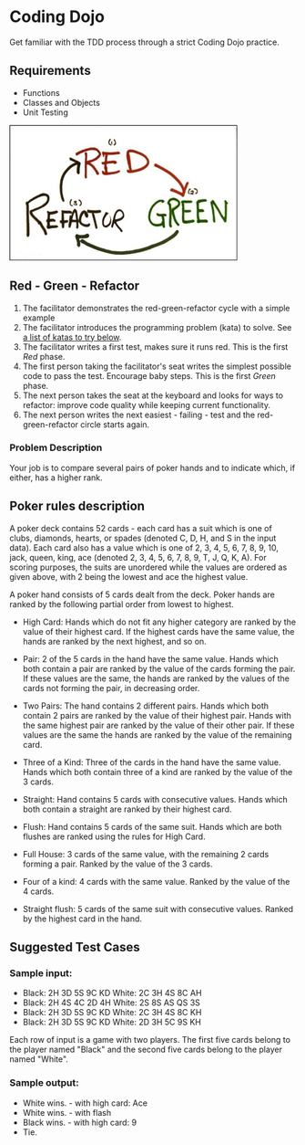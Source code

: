 # Coding Dojo
Get familiar with the TDD process through a strict Coding Dojo practice.

## Requirements
- Functions
- Classes and Objects
- Unit Testing

![red-green-refactor](red_green_refactor.jpg)

## Red - Green - Refactor
1. The facilitator demonstrates the red-green-refactor cycle with a simple example
2. The facilitator introduces the programming problem (kata) to solve. See [a list of katas to try below](#katas).
3. The facilitator writes a first test, makes sure it runs red. This is the first *Red* phase.
4. The first person taking the facilitator's seat writes the simplest possible code to pass the test. Encourage baby steps. This is the first *Green* phase.
5. The next person takes the seat at the keyboard and looks for ways to refactor: improve code quality while keeping current functionality.
6. The next person writes the next easiest - failing - test and the red-green-refactor circle starts again.

### Problem Description

Your job is to compare several pairs of poker hands and to indicate which, if
either, has a higher rank.

## Poker rules description

A poker deck contains 52 cards - each card has a suit which is one of clubs,
diamonds, hearts, or spades (denoted C, D, H, and S in the input data). Each
card also has a value which is one of 2, 3, 4, 5, 6, 7, 8, 9, 10, jack, queen,
king, ace (denoted 2, 3, 4, 5, 6, 7, 8, 9, T, J, Q, K, A). For scoring purposes,
the suits are unordered while the values are ordered as given above, with 2
being the lowest and ace the highest value.

A poker hand consists of 5 cards dealt from the deck. Poker hands are ranked by
the following partial order from lowest to highest.

- High Card: Hands which do not fit any higher category are ranked by the value
of their highest card. If the highest cards have the same value, the hands are
ranked by the next highest, and so on.

- Pair: 2 of the 5 cards in the hand have the same value. Hands which both
contain a pair are ranked by the value of the cards forming the pair. If these
values are the same, the hands are ranked by the values of the cards not forming
the pair, in decreasing order.

- Two Pairs: The hand contains 2 different pairs. Hands which both contain 2
pairs are ranked by the value of their highest pair. Hands with the same highest
pair are ranked by the value of their other pair. If these values are the same
the hands are ranked by the value of the remaining card.

- Three of a Kind: Three of the cards in the hand have the same value. Hands
which both contain three of a kind are ranked by the value of the 3 cards.

- Straight: Hand contains 5 cards with consecutive values. Hands which both
contain a straight are ranked by their highest card.

- Flush: Hand contains 5 cards of the same suit. Hands which are both flushes
are ranked using the rules for High Card.

- Full House: 3 cards of the same value, with the remaining 2 cards forming a
pair. Ranked by the value of the 3 cards.

- Four of a kind: 4 cards with the same value. Ranked by the value of the 4
cards.

- Straight flush: 5 cards of the same suit with consecutive values. Ranked by
the highest card in the hand.

## Suggested Test Cases

### Sample input:

- Black: 2H 3D 5S 9C KD  White: 2C 3H 4S 8C AH
- Black: 2H 4S 4C 2D 4H  White: 2S 8S AS QS 3S
- Black: 2H 3D 5S 9C KD  White: 2C 3H 4S 8C KH
- Black: 2H 3D 5S 9C KD  White: 2D 3H 5C 9S KH

Each row of input is a game with two players. The first five cards belong to the
player named "Black" and the second five cards belong to the player named
"White".

### Sample output:

- White wins. - with high card: Ace
- White wins. - with flash
- Black wins. - with high card: 9
- Tie.
